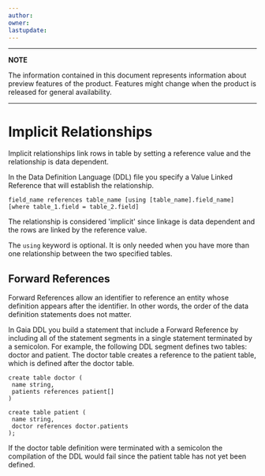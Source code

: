 ```yaml
---
author: 
owner: 
lastupdate: 
---
```


---

**NOTE**

The information contained in this document represents information about preview features of the product. Features might change when the product is released for general availability.

---

# Implicit Relationships

Implicit relationships link rows in table by setting a reference value and the relationship is data dependent.

In the Data Definition Language (DDL) file you specify a Value Linked Reference that will establish the relationship.

`field_name references table_name [using [table_name].field_name] [where table_1.field = table_2.field]`

The relationship is considered 'implicit' since linkage is data dependent and the rows are linked by the reference value.

The `using` keyword is optional. It is only needed when you have more than one relationship between the two specified tables.

## Forward References

Forward References allow an identifier to reference an entity whose definition appears after the identifier. In other words, the order of the data definition statements does not matter. 

In Gaia DDL you build a statement that include a Forward Reference by including all of the statement segments in a single statement terminated by a semicolon. For example, the following DDL segment defines two tables: doctor and patient. The doctor table creates a reference to the patient table, which is defined after the doctor table.

```
create table doctor (
 name string,
 patients references patient[]
)

create table patient (
 name string,
 doctor references doctor.patients
);
```

If the doctor table definition were terminated with a semicolon the compilation of the DDL would fail since the patient table has not yet been defined.
